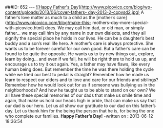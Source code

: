 ###ID: 652 \--- [![Happy Father's Day](http://www.picovico.com/blog/wp-
content/uploads/2013/06/cover-fathers-
day-2013-2-copysd2.jpg)](http://www.picovico.com) A father’s love matter as
much to a child as the [mother’s care](http://www.picovico.com/blog/make-this-
mothers-day-more-special-with-picovico.html) does. We may call him dad, or old
man, or simply father… we may call him by any name in our own dialects, and
they all signify the special place he holds in our lives. He can be a
daughter’s best buddy and a son’s real life hero. A mother’s care is always
protective. She wants us to be forever careful for our own good. But a
father’s care can be found to be quite the opposite. He wants us to try new
things out, explore, learn by doing… and even if we fall, he will be right
there to hold us up, and encourage us to try it out again. Yes, a father may
have flaws, like every human being does. But remember the time he was there
holding the cycle while we tried our best to pedal is straight? Remember how
he made us learn to respect our elders and to love and care for our friends
and siblings? Remember how he would look out for us if someone was bullying us
in the neighborhoods? And how he taught us to be able to stand on our own? We
all have these special memories of our dads that make us smile time and again,
that make us hold our heads high in pride, that can make us say that our dad
is our hero. Let us all show our gratitude to our dad on this father’s day.
Let us thank him for the being the person that he is, for being the one who
complete our families. **Happy Father’s Day!** -written on : 2013-06-12
18:36:54

